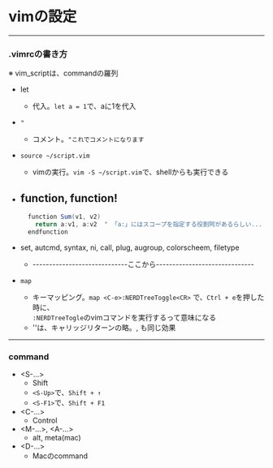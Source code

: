 # vimの設定

***

### .vimrcの書き方
※ vim_scriptは、commandの羅列

* let
  - 代入。`let a = 1`で、aに1を代入

* `"`
  - コメント。`"これでコメントになります`

* `source ~/script.vim`
  - vimの実行。`vim -S ~/script.vim`で、shellからも実行できる

* function, function!
  - 
  ```java
    function Sum(v1, v2)
      return a:v1, a:v2  " 「a:」にはスコープを指定する役割阿があるらしい...
    endfunction
   ```
* set, autcmd, syntax, ni, call, plug, augroup, colorscheem, filetype
  - -----------------------------ここから------------------------------

* `map`
  -  キーマッピング。`map <C-e>:NERDTreeToggle<CR>` で、`Ctrl + e`を押した時に、<br>
`:NERDTreeTogle`のvimコマンドを実行するって意味になる
  - '<CR>'は、キャリッジリターンの略。<Return>, <Enter>も同じ効果

***

### command
* <S-...>
  - Shift
  - `<S-Up>`で、`Shift + ↑`
  - `<S-F1>`で、`Shift + F1`
* <C-...>
  - Control
* <M-...>, <A-...>
  - alt, meta(mac)
* <D-...>
  - Macのcommand
